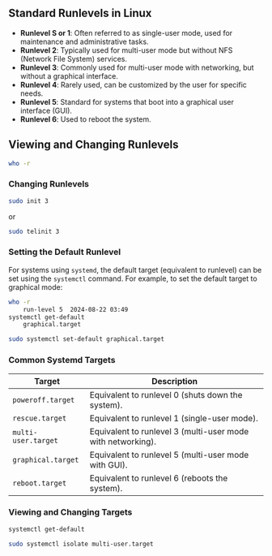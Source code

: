 
## Standard Runlevels in Linux
- **Runlevel S or 1**: Often referred to as single-user mode, used for maintenance and administrative tasks. 
- **Runlevel 2**: Typically used for multi-user mode but without NFS (Network File System) services.
- **Runlevel 3**: Commonly used for multi-user mode with networking, but without a graphical interface.
- **Runlevel 4**: Rarely used, can be customized by the user for specific needs.
- **Runlevel 5**: Standard for systems that boot into a graphical user interface (GUI).
- **Runlevel 6**: Used to reboot the system.

## Viewing and Changing Runlevels
```bash
who -r
```
### Changing Runlevels
```bash
sudo init 3
```
or
```bash
sudo telinit 3
```

### Setting the Default Runlevel
For systems using `systemd`, the default target (equivalent to runlevel) can be set using the `systemctl` command. For example, to set the default target to graphical mode:
```bash
who -r
    run-level 5  2024-08-22 03:49
systemctl get-default
    graphical.target
```
```bash
sudo systemctl set-default graphical.target
```

### Common Systemd Targets

| **Target**             | **Description**                                |
|------------------------|------------------------------------------------|
| `poweroff.target`      | Equivalent to runlevel 0 (shuts down the system). |
| `rescue.target`        | Equivalent to runlevel 1 (single-user mode).     |
| `multi-user.target`    | Equivalent to runlevel 3 (multi-user mode with networking). |
| `graphical.target`     | Equivalent to runlevel 5 (multi-user mode with GUI). |
| `reboot.target`        | Equivalent to runlevel 6 (reboots the system).   |

### Viewing and Changing Targets


```bash
systemctl get-default
```

```bash
sudo systemctl isolate multi-user.target
```



